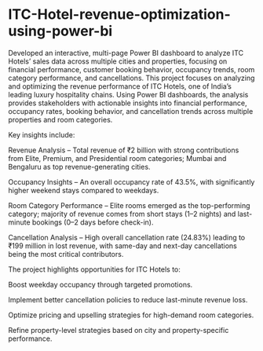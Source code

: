 # ITC-Hotel-revenue-optimization-using-power-bi
Developed an interactive, multi-page Power BI dashboard to analyze ITC Hotels’ sales data across multiple cities and properties, focusing on financial performance, customer booking behavior, occupancy trends, room category performance, and cancellations.
This project focuses on analyzing and optimizing the revenue performance of ITC Hotels, one of India’s leading luxury hospitality chains. Using Power BI dashboards, the analysis provides stakeholders with actionable insights into financial performance, occupancy rates, booking behavior, and cancellation trends across multiple properties and room categories.

Key insights include:

Revenue Analysis – Total revenue of ₹2 billion with strong contributions from Elite, Premium, and Presidential room categories; Mumbai and Bengaluru as top revenue-generating cities.

Occupancy Insights – An overall occupancy rate of 43.5%, with significantly higher weekend stays compared to weekdays.

Room Category Performance – Elite rooms emerged as the top-performing category; majority of revenue comes from short stays (1–2 nights) and last-minute bookings (0–2 days before check-in).

Cancellation Analysis – High overall cancellation rate (24.83%) leading to ₹199 million in lost revenue, with same-day and next-day cancellations being the most critical contributors.

The project highlights opportunities for ITC Hotels to:

Boost weekday occupancy through targeted promotions.

Implement better cancellation policies to reduce last-minute revenue loss.

Optimize pricing and upselling strategies for high-demand room categories.

Refine property-level strategies based on city and property-specific performance.
